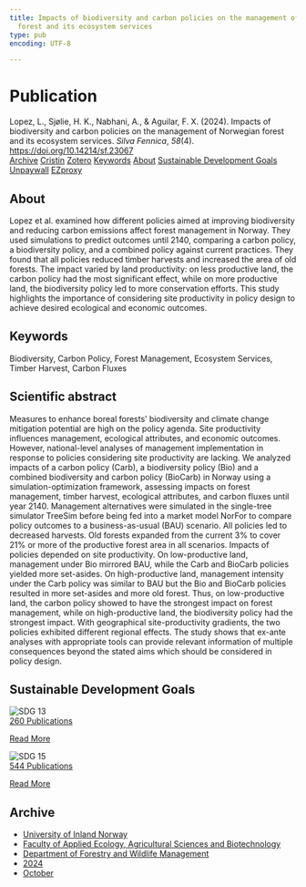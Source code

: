 ```yaml
---
title: Impacts of biodiversity and carbon policies on the management of Norwegian
  forest and its ecosystem services
type: pub
encoding: UTF-8

---
```

<h1>Publication</h1>
<article id="csl-bib-container-C8K8BHZ8" class="csl-bib-container">
  <div class="csl-bib-body"> <div class="csl-entry">Lopez, L., Sjølie, H. K., Nabhani, A., &#38; Aguilar, F. X. (2024). Impacts of biodiversity and carbon policies on the management of Norwegian forest and its ecosystem services. <i>Silva Fennica</i>, <i>58</i>(4). <a href="https://doi.org/10.14214/sf.23067">https://doi.org/10.14214/sf.23067</a></div> </div>
  <div class="csl-bib-buttons">
    <a href="#taxonomy-article-C8K8BHZ8" alt="archive" class="csl-bib-button">Archive</a>
    <a href="https://app.cristin.no/results/show.jsf?id=2311835" alt="Cristin" class="csl-bib-button">Cristin</a>
    <a href="http://zotero.org/groups/5881554/items/C8K8BHZ8" alt="Zotero" class="csl-bib-button">Zotero</a>
    <a href="#keywords-article-C8K8BHZ8" alt="keywords" class="csl-bib-button">Keywords</a>
    <a href="#about-article-C8K8BHZ8" alt="about_pub" class="csl-bib-button">About</a>
    <a href="#sdg-article-C8K8BHZ8" alt="sdg" class="csl-bib-button">Sustainable Development Goals</a>
    <a href="https://doi.org/10.14214/sf.23067" alt="Unpaywall" class="csl-bib-button">Unpaywall</a>
    <a href="https://doi.org/10.14214/sf.23067" alt="EZproxy" class="csl-bib-button">EZproxy</a>
  </div>
  <div id="csl-bib-meta-container-C8K8BHZ8"></div>
</article>
<div id="csl-bib-meta-C8K8BHZ8" class="csl-bib-meta">
  <article id="about-article-C8K8BHZ8" class="about_pub-article">
    <h1>About</h1>
    Lopez et al. examined how different policies aimed at improving biodiversity and reducing carbon emissions affect forest management in Norway. They used simulations to predict outcomes until 2140, comparing a carbon policy, a biodiversity policy, and a combined policy against current practices. They found that all policies reduced timber harvests and increased the area of old forests. The impact varied by land productivity: on less productive land, the carbon policy had the most significant effect, while on more productive land, the biodiversity policy led to more conservation efforts. This study highlights the importance of considering site productivity in policy design to achieve desired ecological and economic outcomes.
  </article>
  <article id="keywords-article-C8K8BHZ8" class="keywords-article">
    <h1>Keywords</h1>
    Biodiversity, Carbon Policy, Forest Management, Ecosystem Services, Timber Harvest, Carbon Fluxes
  </article>
  <article id="abstract-article-C8K8BHZ8" class="abstract-article">
    <h1>Scientific abstract</h1>
    Measures to enhance boreal forests’ biodiversity and climate change mitigation potential are high on the policy agenda. Site productivity influences management, ecological attributes, and economic outcomes. However, national-level analyses of management implementation in response to policies considering site productivity are lacking. We analyzed impacts of a carbon policy (Carb), a biodiversity policy (Bio) and a combined biodiversity and carbon policy (BioCarb) in Norway using a simulation-optimization framework, assessing impacts on forest management, timber harvest, ecological attributes, and carbon fluxes until year 2140. Management alternatives were simulated in the single-tree simulator TreeSim before being fed into a market model NorFor to compare policy outcomes to a business-as-usual (BAU) scenario. All policies led to decreased harvests. Old forests expanded from the current 3% to cover 21% or more of the productive forest area in all scenarios. Impacts of policies depended on site productivity. On low-productive land, management under Bio mirrored BAU, while the Carb and BioCarb policies yielded more set-asides. On high-productive land, management intensity under the Carb policy was similar to BAU but the Bio and BioCarb policies resulted in more set-asides and more old forest. Thus, on low-productive land, the carbon policy showed to have the strongest impact on forest management, while on high-productive land, the biodiversity policy had the strongest impact. With geographical site-productivity gradients, the two policies exhibited different regional effects. The study shows that ex-ante analyses with appropriate tools can provide relevant information of multiple consequences beyond the stated aims which should be considered in policy design.
  </article>
  <article id="sdg-article-C8K8BHZ8" class="sdg-article">
    <h1>Sustainable Development Goals</h1>
    <div class="sdg-container"><div id="sdg13" class="sdg">
        <img src="{{< params subfolder >}}images/sdg/sdg13_en.png" class="image" alt="SDG 13">
        <div class="sdg-overlay">
          <a href="{{< params subfolder >}}en/archive/?sdg=13#archive" class="sdg-publication-count"><span>260</span> Publications</a>
          <p><a href="https://sdgs.un.org/goals/goal13" class="sdg-read-more">Read More</a></p>
        </div>
      </div> <div id="sdg15" class="sdg">
        <img src="{{< params subfolder >}}images/sdg/sdg15_en.png" class="image" alt="SDG 15">
        <div class="sdg-overlay">
          <a href="{{< params subfolder >}}en/archive/?sdg=15#archive" class="sdg-publication-count"><span>544</span> Publications</a>
          <p><a href="https://sdgs.un.org/goals/goal15" class="sdg-read-more">Read More</a></p>
        </div>
      </div></div>
  </article>
  <article id="taxonomy-article-C8K8BHZ8" class="taxonomy-article">
    <h1>Archive</h1>
    <ul>
      <li><a href="{{< params subfolder >}}en/archive/?key=3DCRN523">University of Inland Norway</a></li>
      <li><a href="{{< params subfolder >}}en/archive/?key=T77LXH6D">Faculty of Applied Ecology, Agricultural Sciences and Biotechnology</a></li>
      <li><a href="{{< params subfolder >}}en/archive/?key=7TRARPE3">Department of Forestry and Wildlife Management</a></li>
      <li><a href="{{< params subfolder >}}en/archive/?key=A4XX8HDP">2024</a></li>
      <li><a href="{{< params subfolder >}}en/archive/?key=5ZK5Q6QR">October</a></li>
    </ul>
  </article>
</div>
